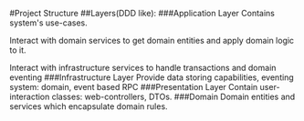 #Project Structure
##Layers(DDD like):
###Application Layer
Contains system's use-cases.

Interact with domain services to get domain entities and apply domain logic to it.

Interact with infrastructure services to handle transactions and domain eventing
###Infrastructure Layer
Provide data storing capabilities, eventing system: domain, event based RPC
###Presentation Layer
Contain user-interaction classes: web-controllers, DTOs.
###Domain
Domain entities and services which encapsulate domain rules.
